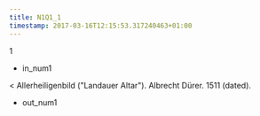 ```yaml
---
title: N1Q1_1
timestamp: 2017-03-16T12:15:53.317240463+01:00
---
```


1
* in_num1

< Allerheiligenbild ("Landauer Altar"). Albrecht Dürer. 1511 (dated).
* out_num1
